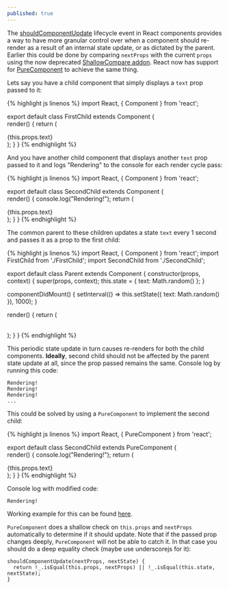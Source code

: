 ```yaml
---
published: true
---
```

The [shouldComponentUpdate](https://facebook.github.io/react/docs/react-component.html#shouldcomponentupdate) lifecycle event in React components provides a way to have more granular control over when a component should re-render as a result of an internal state update, or as dictated by the parent. Earlier this could be done by comparing `nextProps` with the current `props` using the now deprecated [ShallowCompare addon](https://facebook.github.io/react/docs/shallow-compare.html). React now has support for [PureComponent](https://facebook.github.io/react/docs/react-api.html#react.purecomponent) to achieve the same thing.

Lets say you have a child component that simply displays a `text` prop passed to it:

{% highlight js linenos %}
import React, { Component } from 'react';

export default class FirstChild extends Component {  
  render() {
    return (
      <div>
        {this.props.text}
      </div>
    );
  }
}
{% endhighlight %}

And you have another child component that displays another `text` prop passed to it and logs "Rendering" to the console for each render cycle pass:

{% highlight js linenos %}
import React, { Component } from 'react';

export default class SecondChild extends Component {  
  render() {
    console.log("Rendering!");
    return (
      <div>
        {this.props.text}
      </div>
    );
  }
}
{% endhighlight %}

The common parent to these children updates a state `text` every 1 second and passes it as a prop to the first child:

{% highlight js linenos %}
import React, { Component } from 'react';
import FirstChild from './FirstChild';
import SecondChild from './SecondChild';

export default class Parent extends Component {
  constructor(props, context) {
    super(props, context);
    this.state = {
      text: Math.random()
    };
  }
  
  componentDidMount() {
    setInterval(() => this.setState({ text: Math.random() }), 1000);
  }
  
  render() {
    return (
      <div>
        <FirstChild
          text={this.state.text}
        />  
        <SecondChild
          text="some random data"
        />
      </div>
    );
  }
}
{% endhighlight %}

This periodic state update in turn causes re-renders for both the child components. **Ideally**, second child should not be affected by the parent state update at all, since the prop passed remains the same. Console log by running this code:

```
Rendering!
Rendering!
Rendering!
...
```

This could be solved by using a `PureComponent` to implement the second child:

{% highlight js linenos %}
import React, { PureComponent } from 'react';

export default class SecondChild extends PureComponent {  
  render() {
    console.log("Rendering!");
    return (
      <div>
        {this.props.text}
      </div>
    );
  }
}
{% endhighlight %}

Console log with modified code:

```
Rendering!
```

Working example for this can be found [here](https://www.webpackbin.com/bins/-KgDvo4EG5QTmFinbUlL).

`PureComponent` does a shallow check on `this.props` and `nextProps` automatically to determine if it should update. Note that if the passed prop changes deeply, `PureComponent` will not be able to catch it. In that case you should do a deep equality check (maybe use underscorejs for it):

```
shouldComponentUpdate(nextProps, nextState) {
  return !_.isEqual(this.props, nextProps) || !_.isEqual(this.state, nextState);
}
```
